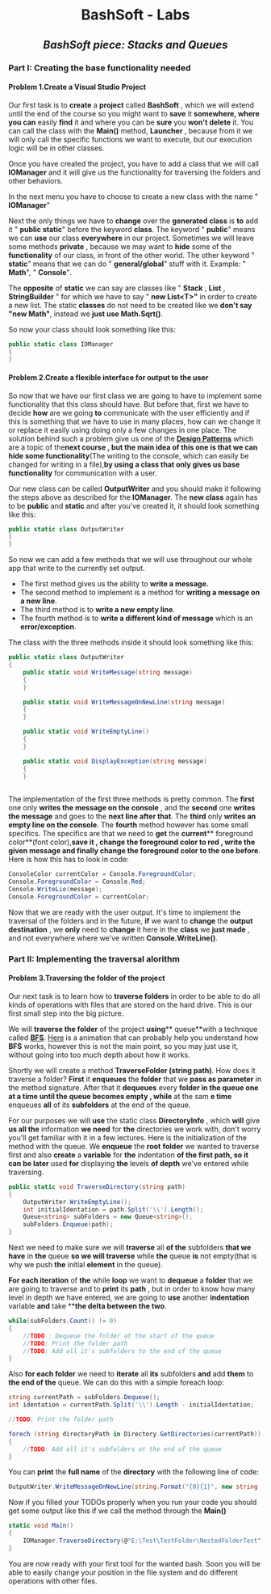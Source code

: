 # <p align="center"> BashSoft - Labs </p>

## _<p align = "center">  BashSoft piece: Stacks and Queues </p>_

### Part I: Creating the base functionality needed

#### Problem 1.Create a Visual Studio Project

Our first task is to **create** a **project** called **BashSoft** , which we will extend until the end of the course so you might want to **save** it **somewhere, where you can** easily **find** it and where you can be **sure** you **won&#39;t delete** it. You can call the class with the **Main()** method, **Launcher** , because from it we will only call the specific functions we want to execute, but our execution logic will be in other classes.

Once you have created the project, you have to add a class that we will call **IOManager** and it will give us the functionality for traversing the folders and other behaviors.

In the next menu you have to choose to create a new class with the name &quot; **IOManager**&quot;

Next the only things we have to **change** over the **generated class** is **to** add it &quot; **public static**&quot; before the keyword **class**. The keyword &quot; **public**&quot; means we can **use** our class **everywhere** in our project. Sometimes we will leave some methods **private** , because we may want to **hide** some of the **functionality** of our class, in front of the other world. The other keyword &quot; **static**&quot; means that we can do &quot; **general/global**&quot; stuff with it. Example: &quot; **Math**&quot;, &quot; **Console**&quot;.

The **opposite** of **static** we can say are classes like &quot; **Stack** , **List** , **StringBuilder** &quot;  for which we have to say &quot; **new List&lt;T&gt;&quot;** in order to create a new list. The static **classes** do not need to be created like we **don&#39;t say &quot;new Math&quot;**, instead we **just use Math.Sqrt()**.

So now your class should look something like this: 

```csharp
public static class IOManager
{
}
```

#### Problem 2.Create a flexible interface for output to the user

So now that we have our first class we are going to have to implement some functionality that this class should have. But before that, first we have to decide **how** are we going **to** communicate with the user efficiently and if this is something that we have to use in many places, how can we change it or replace it easily using doing only a few changes in one place. The solution behind such a problem give us one of the [**Design Patterns**](https://en.wikipedia.org/wiki/Software_design_pattern) which are a topic of the**next course **, but the main idea of this one is that we can** hide **some** functionality**(The writing to the console, which can easily be changed for writing in a file),**by using **a** class **that only gives us** base functionality** for communication with a user.

Our new class can be called **OutputWriter** and you should make it following the steps above as described for the **IOManager**. The **new class** again has to be **public** and **static** and after you&#39;ve created it, it should look something like this:

```csharp
public static class OutputWriter
{
}
```

So now we can add a few methods that we will use throughout our whole app that write to the currently set output.

- The first method gives us the ability to **write a message.**
- The second method to implement is a method for **writing a message on a new line**.
- The third method is to **write a new empty line**.
- The fourth method is to **write a different kind of message** which is an **error/exception**.

The class with the three methods inside it should look something like this:

```csharp
public static class OutputWriter
{
    public static void WriteMessage(string message)
    {
    }

    public static void WriteMessageOnNewLine(string message)
    {
    }

    public static void WriteEmptyLine()
    {
    }

    public static void DisplayException(string message)
    {
    }
 
```

The implementation of the first three methods is pretty common. The **first** one only **writes the message on the console** , and the **second** one **writes the message** and goes to the **next line after that**. The **third** only **writes an empty line on the console**. The **fourth** method however has some small specifics. The specifics are that we need to **get** the **current**** foreground color**(font color),**save it **,** change the foreground color to red **,** write the given message **and finally** change **the** foreground color ****to** the **one**** before**. Here is how this has to look in code:

```csharp
ConsoleColor currentColor = Console.ForegroundColor;
Console.ForegroundColor = Console.Red;
Console.WriteLie(message);
Console.ForegroundColor = currentColor;
```

Now that we are ready with the user output. It&#39;s time to implement the traversal of the folders and in the future, **if** we want to **change** the **output destination** , we **only** need to **change** it here in the **class** we **just made** , and not everywhere where we&#39;ve written **Console.WriteLine()**.

### Part II:  Implementing the traversal alorithm

#### Problem 3.Traversing the folder of the project

Our next task is to learn how to **traverse folders** in order to be able to do all kinds of operations with files that are stored on the hard drive. This is our first small step into the big picture.

We will **traverse the folder** of the project **using**** queue**with a technique called [**BFS**](https://en.wikipedia.org/wiki/Breadth-first_search). [Here](https://upload.wikimedia.org/wikipedia/commons/5/5d/Breadth-First-Search-Algorithm.gif) is a animation that can probably help you understand how **BFS** works, however this is not the main point, so you may just use it, without going into too much depth about how it works.

Shortly we will create a method **TraverseFolder (string path)**. How does it traverse a folder? **First** it **enqueues** the **folder** that we **pass as parameter** in the method signature. After that it **dequeues** every ****folder** in the queue one at a time **until** the **queue** becomes **empty** , **while**** at the sam **e time** enqueues **all** of its **subfolders** at the end of the queue.

For our purposes we will **use** the static class **DirectoryInfo** , which **will** give **us all the** information **we need** for **the** directories we work with, don&#39;t worry you&#39;ll get familiar with it in a few lectures. Here is the initialization of the method with the queue. We **enqueue** the **root** **folder** we wanted to traverse first and also **create** a **variable** for **the** indentation **of the first path, so it can be later** used **for** displaying **the** levels **of depth** we&#39;ve entered while traversing.

```csharp
public static void TraverseDirectory(string path)
{
    OutputWriter.WriteEmptyLine();
    int initialIdentation = path.Split('\\').Length();
    Queue<string> subFolders = new Queue<string>();
    subFolders.Enqueue(path);
}
```

Next we need to make sure we will **traverse** all **of the** subfolders **that we have** in **the** queue **so we will traverse** while **the** queue **is** not empty(that is why we push **the** initial **element** in the queue).

**For each iteration** of **the** while **loop** we want to **dequeue** a **folder** that we are going to traverse and to **print** its **path** , but in order to know how many level in depth we have entered, we are going to **use** another ****indentation**** variable **and** take ****the delta between the two**.

```csharp
while(subFolders.Count() != 0) 
{
    //TODO : Dequeue the folder at the start of the queue
    //TODO: Print the folder path
    //TODO: Add all it's subfolders to the end of the queue 
}
```

Also **for each folder** we need to **iterate** all **its** subfolders **and** add ****them**** to **the end of the** queue. We can do this with a simple foreach loop:

```csharp
string currentPath = subFolders.Dequeue();
int identation = currentPath.Split('\\').Length - initialIdentation;

//TODO: Print the folder path

forech (string directoryPath in Directory.GetDirectories(currentPath))
{
    //TODO: Add all it's subfolders ot the end of the queue
}
```
You can **print** the **full name** of the **directory** with the following line of code:

```csharp
OutputWriter.WriteMessageOnNewLine(string.Format("{0}{1}", new string ('-', identation), currentPath));
```
Now if you filled your TODOs properly when you run your code you should get some output like this if we call the method through the **Main()**

```csharp
static void Main()
{
    IOManager.TraverseDirectory(@"E:\Test\TestFolder\NestedFolderTest")
}
```
 You are now ready with your first tool for the wanted bash. Soon you will be able to easily change your position in the file system and do different operations with other files.